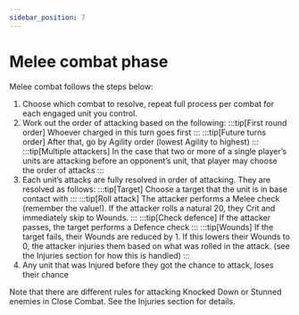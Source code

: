 ```yaml
---
sidebar_position: 7
---
```

# Melee combat phase
Melee combat follows the steps below:
1. Choose which combat to resolve, repeat full process per combat for each engaged unit you control.
2. Work out the order of attacking based on the following:
  :::tip[First round order]
  Whoever charged in this turn goes first
  :::
  :::tip[Future turns order]
  After that, go by Agility order (lowest Agility to highest)
  :::
  :::tip[Multiple attackers]
  In the case that two or more of a single player’s units are attacking before an opponent’s unit, that player may choose the order of attacks
  :::
3. Each unit’s attacks are fully resolved in order of attacking. They are resolved as follows:
  :::tip[Target]
  Choose a target that the unit is in base contact with
  :::
  :::tip[Roll attack]
  The attacker performs a Melee check (remember the value!). If the attacker rolls a natural 20, they Crit and immediately skip to Wounds.
  :::
  :::tip[Check defence]
  If the attacker passes, the target performs a Defence check
  :::
  :::tip[Wounds]
  If the target fails, their Wounds are reduced by 1. If this lowers their Wounds to 0, the attacker injuries them based on what was rolled in the attack. (see the Injuries section for how this is handled)
  :::
4. Any unit that was Injured before they got the chance to attack, loses their chance

Note that there are different rules for attacking Knocked Down or Stunned enemies in Close Combat. See the Injuries section for details.

